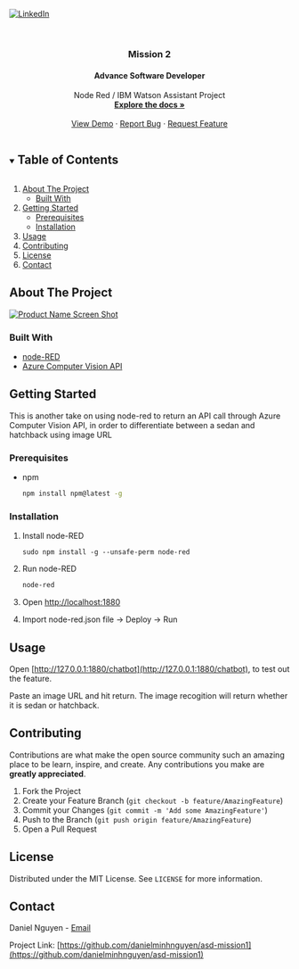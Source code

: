 [![LinkedIn][linkedin-shield]][linkedin-url]

<!-- PROJECT LOGO -->
<br />
<p align="center">

  <h3 align="center">Mission 2</h3>
  <h4 align="center">Advance Software Developer</h4>
  
  <p align="center">
    Node Red / IBM Watson Assistant Project
    <br />
    <a href="https://github.com/danielminhnguyen/asd-mission1"><strong>Explore the docs »</strong></a>
    <br />
    <br />
    <a href="https://github.com/danielminhnguyen/asd-mission1">View Demo</a>
    ·
    <a href="https://github.com/danielminhnguyen/asd-mission1/issues">Report Bug</a>
    ·
    <a href="https://github.com/danielminhnguyen/asd-mission1/issues">Request Feature</a>
  </p>
</p>

<!-- TABLE OF CONTENTS -->
<details open="open">
  <summary><h2 style="display: inline-block">Table of Contents</h2></summary>
  <ol>
    <li>
      <a href="#about-the-project">About The Project</a>
      <ul>
        <li><a href="#built-with">Built With</a></li>
      </ul>
    </li>
    <li>
      <a href="#getting-started">Getting Started</a>
      <ul>
        <li><a href="#prerequisites">Prerequisites</a></li>
        <li><a href="#installation">Installation</a></li>
      </ul>
    </li>
    <li><a href="#usage">Usage</a></li>
    <li><a href="#contributing">Contributing</a></li>
    <li><a href="#license">License</a></li>
    <li><a href="#contact">Contact</a></li>
  </ol>
</details>

<!-- ABOUT THE PROJECT -->

## About The Project

[![Product Name Screen Shot][product-screenshot]]()

### Built With

- [node-RED](https://nodered.org)
- [Azure Computer Vision API](https://www.ibm.com/cloud/watson-assistant)

<!-- GETTING STARTED -->

## Getting Started

This is another take on using node-red to return an API call through Azure Computer Vision API, in order to differentiate between a sedan and hatchback using image URL

### Prerequisites

- npm
  ```sh
  npm install npm@latest -g
  ```

### Installation

1. Install node-RED
   ```npm
   sudo npm install -g --unsafe-perm node-red
   ```
2. Run node-RED
   ```sh
   node-red
   ```
3. Open [http://localhost:1880](http://localhost:1880)

4. Import node-red.json file &#8594; Deploy &#8594; Run

<!-- USAGE EXAMPLES -->

## Usage

Open [http://127.0.0.1:1880/chatbot](http://127.0.0.1:1880/chatbot), to test out the feature.

Paste an image URL and hit return. The image recogition will return whether it is sedan or hatchback.

<!-- CONTRIBUTING -->

## Contributing

Contributions are what make the open source community such an amazing place to be learn, inspire, and create. Any contributions you make are **greatly appreciated**.

1. Fork the Project
2. Create your Feature Branch (`git checkout -b feature/AmazingFeature`)
3. Commit your Changes (`git commit -m 'Add some AmazingFeature'`)
4. Push to the Branch (`git push origin feature/AmazingFeature`)
5. Open a Pull Request

<!-- LICENSE -->

## License

Distributed under the MIT License. See `LICENSE` for more information.

<!-- CONTACT -->

## Contact

Daniel Nguyen - [Email](minhnguyen68@hotmail.com)

Project Link: [https://github.com/danielminhnguyen/asd-mission1](https://github.com/danielminhnguyen/asd-mission1)

<!-- ACKNOWLEDGEMENTS -->

<!-- MARKDOWN LINKS & IMAGES -->
<!-- https://www.markdownguide.org/basic-syntax/#reference-style-links -->

[linkedin-shield]: https://img.shields.io/badge/-LinkedIn-black.svg?style=for-the-badge&logo=linkedin&colorB=555
[linkedin-url]: www.linkedin.com/in/danielminhnguyen
[product-screenshot]: images/screenshot.png
